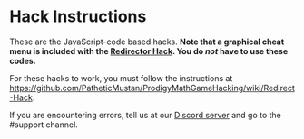 # Hack Instructions

These are the JavaScript-code based hacks. <b>Note that a graphical cheat menu is included with the [Redirector Hack](https://github.com/Prodigy-Hacking/ProdigyMathGameHacking/wiki/Redirect-Hack). You do <i>not</i> have to use these codes.</b>

For these hacks to work, you must follow the instructions at https://github.com/PatheticMustan/ProdigyMathGameHacking/wiki/Redirect-Hack.

If you are encountering errors, tell us at our [Discord server](https://discord.gg/XQDfbfq) and go to the #support channel.
